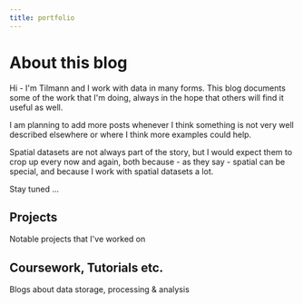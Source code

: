 ```yaml
---
title: portfolio
---
```


# About this blog

Hi - I'm Tilmann and I work with data in many forms. This blog documents some of the work that I'm doing, always in the hope that others will find it useful as well.

I am planning to add more posts whenever I think something is not very well described elsewhere or where I think more examples could help.

Spatial datasets are not always part of the story, but I would expect them to crop up every now and again, both because - as they say - spatial can be special, and because I work with spatial datasets a lot.

Stay tuned ...

## Projects

Notable projects that I've worked on

## Coursework, Tutorials etc.

Blogs about data storage, processing & analysis
